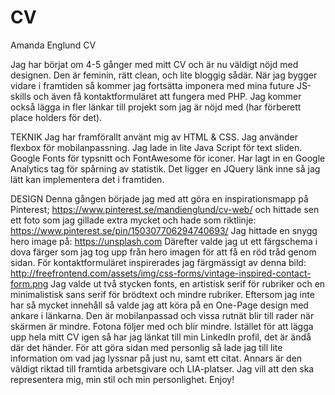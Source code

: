 # CV
Amanda Englund CV

Jag har börjat om 4-5 gånger med mitt CV och är nu väldigt nöjd med designen. Den är feminin, rätt clean, och lite bloggig sådär. När jag bygger vidare i framtiden så kommer jag fortsätta imponera med mina future JS-skills och även få kontaktformuläret att fungera med PHP. Jag kommer också lägga in fler länkar till projekt som jag är nöjd med (har förberett place holders för det).

TEKNIK
Jag har framförallt använt mig av HTML & CSS. Jag använder flexbox för mobilanpassning.
Jag lade in lite Java Script för text sliden.
Google Fonts för typsnitt och FontAwesome för iconer.
Har lagt in en Google Analytics tag för spårning av statistik.
Det ligger en JQuery länk inne så jag lätt kan implementera det i framtiden.

DESIGN
Denna gången började jag med att göra en inspirationsmapp på Pinterest;
https://www.pinterest.se/mandienglund/cv-web/
och hittade sen ett foto som jag gillade extra mycket och hade som riktlinje:
https://www.pinterest.se/pin/150307706294740693/
Jag hittade en snygg hero image på: https://unsplash.com
Därefter valde jag ut ett färgschema i dova färger som jag tog upp från hero imagen för att få en röd tråd genom sidan.
För kontaktformuläret inspirerades jag färgmässigt av denna bild:
http://freefrontend.com/assets/img/css-forms/vintage-inspired-contact-form.png
Jag valde ut två stycken fonts, en artistisk serif för rubriker och en minimalistisk sans serif för brödtext och mindre rubriker.
Eftersom jag inte har så mycket innehåll så valde jag att köra på en One-Page design med ankare i länkarna. Den är mobilanpassad och vissa rutnät blir till rader när skärmen är mindre. Fotona följer med och blir mindre.
Istället för att lägga upp hela mitt CV igen så har jag länkat till min LinkedIn profil, det är ändå där det händer.
För att göra sidan med personlig så lade jag till lite information om vad jag lyssnar på just nu, samt ett citat. Annars är den väldigt riktad till framtida arbetsgivare och LIA-platser. Jag vill att den ska representera mig, min stil och min personlighet.
Enjoy!